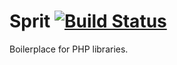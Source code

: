 # Sprit [![Build Status](https://secure.travis-ci.org/jpedro-barbosa/smoke.png)](http://travis-ci.org/jpedro-barbosa/smoke)

Boilerplace for PHP libraries.
